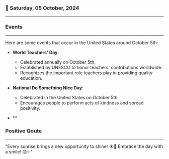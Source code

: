### 📅 Saturday, 05 October, 2024
------
### Events
------
Here are some events that occur in the United States around October 5th:

- **World Teachers' Day**:
  - Celebrated annually on October 5th.
  - Established by UNESCO to honor teachers' contributions worldwide.
  - Recognizes the important role teachers play in providing quality education.

- **National Do Something Nice Day**:
  - Celebrated in the United States on October 5th.
  - Encourages people to perform acts of kindness and spread positivity.

- **
### Positive Qoute
------
"Every sunrise brings a new opportunity to shine! ☀️🌟 Embrace the day with a smile! 😊✨"
